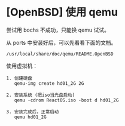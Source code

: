 # [OpenBSD] 使用 qemu

尝试用 bochs 不成功，只能换 qemu 试试。

从 ports 中安装好后，可以先看看下面的文档。

```
/usr/local/share/doc/qemu/README.OpenBSD
```

使用虚拟机：

```
1. 创建硬盘
   qemu-img create hd01_2G 2G

2. 安装系统 (把iso当光盘启动)
   qemu -cdrom ReactOS.iso -boot d hd01_2G

3. 安装完成后，正常启动
   qemu hd01_2G
```
